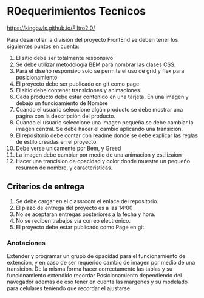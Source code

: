 # R0equerimientos Tecnicos

<https://kingowls.github.io/Filtro2.0/>

Para desarrollar la división del proyecto FrontEnd se deben tener los siguientes puntos en cuenta:

1. El sitio debe ser totalmente responsivo
2. Se debe utilizar metodología BEM para nombrar las clases CSS.
3. Para el diseño responsivo solo se permite el uso de grid y flex para posicionamiento
4. El proyecto debe ser publicado en git como page.
5. El sitio debe contener transiciones y animaciones.
6. Cada producto debe estar contenido en una tarjeta. En una imagen y debajo un funcioamiento de Nombre
7. Cuando el usuario seleccione algún producto se debe mostrar una pagina con la descripción del producto.
8. Cuando el usuario seleccione una imagen pequeña se debe cambiar la imagen central. Se debe hacer el cambio aplicando una transición.
9. El repositorio debe contar con readme donde se debe explicar las reglas de estilo creadas en el proyecto.
10. Debe verse unicamente por Bem, y Greed
11. La imagen debe cambiar por medio de una animacion y estilizaion
12. Hacer una trancision de opacidad y color donde muestre un pequeño resumen de nombre, y caracteristicas.

## Criterios de entrega

1. Se debe cargar en el classroom el enlace del repositorio.
2. El plazo de entrega del proyecto es a las 14:00
3. No se aceptaran entregas posteriores a la fecha y hora.
4. No se reciben trabajos vía correo electrónico.
5. El proyecto debe estar publicado como Page en git.

### Anotaciones

Extender y programar un grupo de opacidad para el funcionamiento de extencion, y en caso de ser requerido cambio de imagen por medio de una transicion.
De la misma forma hacer correctamente las tablas y su funcionamiento extendido
recordar Posicionamiento dependiendo del navegador
ademas de eso tener en cuenta las margenes y su modelado para celulares teniendo que recordar el ajustarse
